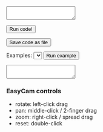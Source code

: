 <!-- index.md -->

<!-- p5 -->
<script src="p5/p5.min.js"></script>
<script src="p5/p5.easycam.min.js"></script>

<script src="parametric_playground.js"></script>
<script src="examples.js"></script>

<!-- codemirror -->
<link rel="stylesheet" href="codemirror/lib/codemirror.css">
<link rel="stylesheet" href="codemirror/theme/blackboard.css">
<script src="codemirror/lib/codemirror.js"></script>
<script src="codemirror/mode/javascript/javascript.js"></script>


<!-- content -->


<textarea id="userCode"></textarea>

<button onclick="runUserCode()">Run code!</button>
<!--
<button onclick="restoreUserCode()">Restore</button>
-->
<button onclick="downloadUserCode()">Save code as file</button>

<center>
<main></main>
</center>

Examples: <select id="selectExample"></select>
<button onclick="runExampleCode()">Run example</button>

<textarea id="exampleCode"></textarea>

<br/>

### EasyCam controls

* rotate: left-click drag
* pan: middle-click / 2-finger drag
* zoom: right-click / spread drag
* reset: double-click


<script>
    initializeCodeMirror();
    initializeExampleList();
</script>


